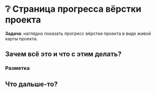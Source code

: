# :grey_question: Страница прогресса вёрстки проекта

**Задача**: наглядно показать прогресс вёрстки проекта в виде живой карты проекта.

## Зачем всё это и что с этим делать?

### Разметка

## Что дальше-то?